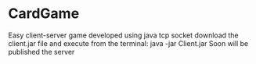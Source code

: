 # CardGame
Easy client-server game developed using java tcp socket
download the client.jar file and execute from the terminal: java -jar Client.jar
Soon will be published the server
